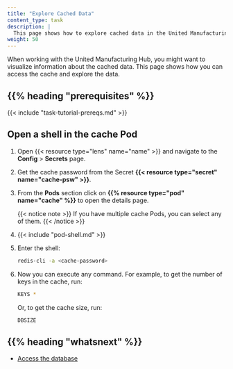 ```yaml
---
title: "Explore Cached Data"
content_type: task
description: |
  This page shows how to explore cached data in the United Manufacturing Hub.
weight: 50
---
```


<!-- overview -->

When working with the United Manufacturing Hub, you might want to visualize
information about the cached data. This page shows how you can access the cache
and explore the data.

## {{% heading "prerequisites" %}}

{{< include "task-tutorial-prereqs.md" >}}

<!-- steps -->

## Open a shell in the cache Pod

1. Open {{< resource type="lens" name="name" >}} and navigate to the **Config** >
   **Secrets** page.
2. Get the cache password from the Secret **{{< resource type="secret" name="cache-psw" >}}**.
3. From the **Pods** section click on **{{% resource type="pod" name="cache" %}}**
   to open the details page.

   {{< notice note >}}
   If you have multiple cache Pods, you can select any of them.
   {{< /notice >}}
4. {{< include "pod-shell.md" >}}
5. Enter the shell:

    ```bash
    redis-cli -a <cache-password>
    ```

6. Now you can execute any command. For example, to get the number of keys in
   the cache, run:

    ```bash
    KEYS *
    ```

   Or, to get the cache size, run:

    ```bash
    DBSIZE
    ```

<!-- discussion -->

<!-- Optional section; add links to information related to this topic. -->
## {{% heading "whatsnext" %}}

- [Access the database](/docs/administration/access-database/)